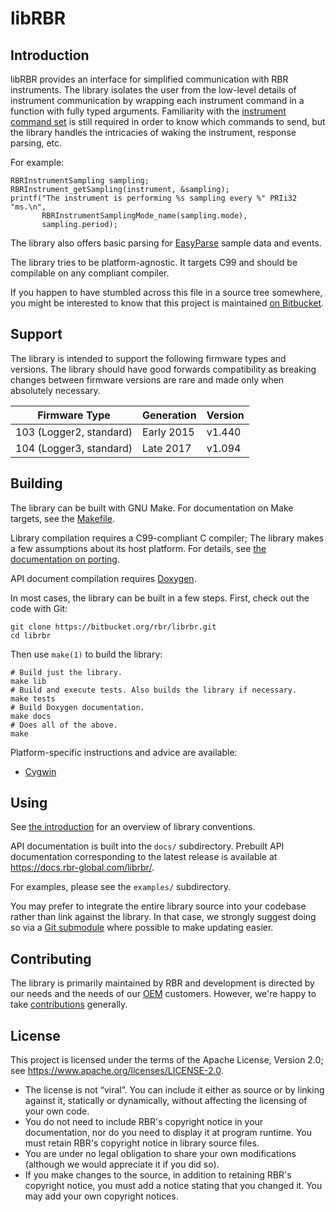 # libRBR

## Introduction

libRBR provides an interface
for simplified communication
with RBR instruments.
The library isolates the user
from the low-level details
of instrument communication
by wrapping each instrument command
in a function with fully typed arguments.
Familiarity with the [instrument command set]
is still required
in order to know which commands to send,
but the library handles the intricacies
of waking the instrument,
response parsing,
etc.

For example:

~~~{.c}
RBRInstrumentSampling sampling;
RBRInstrument_getSampling(instrument, &sampling);
printf("The instrument is performing %s sampling every %" PRIi32 "ms.\n",
       RBRInstrumentSamplingMode_name(sampling.mode),
       sampling.period);
~~~

The library also offers basic parsing
for [EasyParse] sample data and events.

The library tries to be platform-agnostic.
It targets C99
and should be compilable
on any compliant compiler.

If you happen to have stumbled across this file
in a source tree somewhere,
you might be interested to know
that this project is maintained
[on Bitbucket].

[instrument command set]: https://docs.rbr-global.com/L3commandreference
[EasyParse]: https://docs.rbr-global.com/L3commandreference/format-of-stored-data/overview/easyparse-format
[on Bitbucket]: https://bitbucket.org/rbr/librbr

## Support

The library is intended to support
the following firmware types and versions.
The library should have good forwards compatibility
as breaking changes between firmware versions
are rare and made only when absolutely necessary.

| Firmware Type           | Generation | Version |
| ----------------------- | ---------- | ------- |
| 103 (Logger2, standard) | Early 2015 |  v1.440 |
| 104 (Logger3, standard) |  Late 2017 |  v1.094 |

## Building

The library can be built with GNU Make.
For documentation on Make targets,
see the [Makefile].

Library compilation requires a C99-compliant C compiler;
The library makes a few assumptions
about its host platform.
For details, see [the documentation on porting][porting].

API document compilation requires [Doxygen].

In most cases,
the library can be built
in a few steps.
First, check out the code with Git:

~~~{.sh}
git clone https://bitbucket.org/rbr/librbr.git
cd librbr
~~~

Then use `make(1)` to build the library:

~~~{.sh}
# Build just the library.
make lib
# Build and execute tests. Also builds the library if necessary.
make tests
# Build Doxygen documentation.
make docs
# Does all of the above.
make
~~~

Platform-specific instructions and advice
are available:

* [Cygwin]

[Makefile]: Makefile.html
[porting]: porting.md
[Doxygen]: http://doxygen.org/
[Cygwin]: cygwin.md

## Using

See [the introduction]
for an overview of library conventions.

API documentation is built into the `docs/` subdirectory.
Prebuilt API documentation corresponding to the latest release
is available at https://docs.rbr-global.com/librbr/.

For examples,
please see the `examples/` subdirectory.

You may prefer to integrate
the entire library source
into your codebase
rather than link against the library.
In that case,
we strongly suggest doing so
via a [Git submodule]
where possible
to make updating easier.

[the introduction]: introduction.md
[Git submodule]: https://git-scm.com/docs/git-submodule

## Contributing

The library is primarily maintained by RBR
and development is directed by our needs
and the needs of our [OEM] customers.
However, we're happy to take [contributions] generally.

[OEM]: https://rbr-global.com/products/oem
[contributions]: CONTRIBUTING.md

## License

This project is licensed under the terms
of the Apache License, Version 2.0;
see https://www.apache.org/licenses/LICENSE-2.0.

* The license is not “viral”.
  You can include it
  either as source
  or by linking against it,
  statically or dynamically,
  without affecting the licensing
  of your own code.
* You do not need to include RBR's copyright notice
  in your documentation,
  nor do you need to display it
  at program runtime.
  You must retain RBR's copyright notice
  in library source files.
* You are under no legal obligation
  to share your own modifications
  (although we would appreciate it
  if you did so).
* If you make changes to the source,
  in addition to retaining RBR's copyright notice,
  you must add a notice stating that you changed it.
  You may add your own copyright notices.
